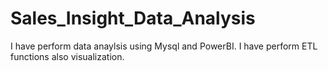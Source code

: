 # Sales_Insight_Data_Analysis
I have perform data anaylsis using Mysql and PowerBI. I have perform ETL functions also visualization.
